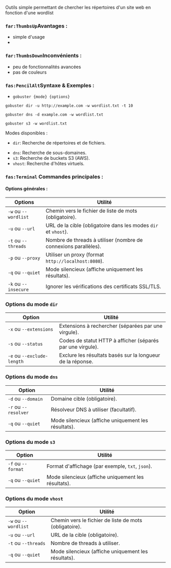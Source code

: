 
Outils simple permettant de chercher les répertoires d'un site web en fonction d'une wordlist


### `far:ThumbsUp`Avantages :

* simple d'usage
* 

### `far:ThumbsDown`Inconvénients :

 * peu de fonctionnalités avancées
 * pas de couleurs


### `fas:PencilAlt`Syntaxe  & Exemples : 
* `gobuster {mode} {options}`


```
gobuster dir -u http://example.com -w wordlist.txt -t 10
```

```
gobuster dns -d example.com -w wordlist.txt
```

```
gobuster s3 -w wordlist.txt
```

Modes disponibles :
* `dir`: Recherche de répertoires et de fichiers.
- `dns`: Recherche de sous-domaines.
- `s3`: Recherche de buckets S3 (AWS).
- `vhost`: Recherche d'hôtes virtuels.
###  `fas:Terminal` Commandes principales :

#### Options générales : 

| Options              | Utilité                                                         |
| -------------------- | --------------------------------------------------------------- |
| `-w` ou `--wordlist` | Chemin vers le fichier de liste de mots (obligatoire).          |
| `-u` ou `--url`      | URL de la cible (obligatoire dans les modes `dir` et `vhost`).  |
| `-t` ou `--threads`  | Nombre de threads à utiliser (nombre de connexions parallèles). |
| `-p` ou `--proxy`    | Utiliser un proxy (format `http://localhost:8080`).             |
| `-q` ou `--quiet`    | Mode silencieux (affiche uniquement les résultats).             |
| `-k` ou `--insecure` | Ignorer les vérifications des certificats SSL/TLS.              |

### Options du mode `dir`

|Option|Utilité|
|---|---|
|`-x` ou `--extensions`|Extensions à rechercher (séparées par une virgule).|
|`-s` ou `--status`|Codes de statut HTTP à afficher (séparés par une virgule).|
|`-e` ou `--exclude-length`|Exclure les résultats basés sur la longueur de la réponse.|

### Options du mode `dns`

|Option|Utilité|
|---|---|
|`-d` ou `--domain`|Domaine cible (obligatoire).|
|`-r` ou `--resolver`|Résolveur DNS à utiliser (facultatif).|
|`-q` ou `--quiet`|Mode silencieux (affiche uniquement les résultats).|

### Options du mode `s3`

|Option|Utilité|
|---|---|
|`-f` ou `--format`|Format d'affichage (par exemple, `txt`, `json`).|
|`-q` ou `--quiet`|Mode silencieux (affiche uniquement les résultats).|

### Options du mode `vhost`

| Option               | Utilité                                                |
| -------------------- | ------------------------------------------------------ |
| `-w` ou `--wordlist` | Chemin vers le fichier de liste de mots (obligatoire). |
| `-u` ou `--url`      | URL de la cible (obligatoire).                         |
| `-t` ou `--threads`  | Nombre de threads à utiliser.                          |
| `-q` ou `--quiet`    | Mode silencieux (affiche uniquement les résultats).    |




